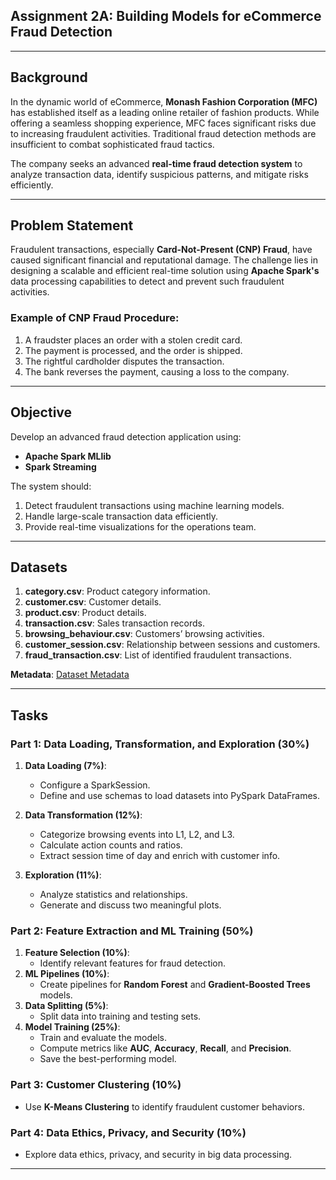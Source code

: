 ## Assignment 2A: Building Models for eCommerce Fraud Detection  

---

## Background  
In the dynamic world of eCommerce, **Monash Fashion Corporation (MFC)** has established itself as a leading online retailer of fashion products. While offering a seamless shopping experience, MFC faces significant risks due to increasing fraudulent activities. Traditional fraud detection methods are insufficient to combat sophisticated fraud tactics.  

The company seeks an advanced **real-time fraud detection system** to analyze transaction data, identify suspicious patterns, and mitigate risks efficiently.  

---

## Problem Statement  
Fraudulent transactions, especially **Card-Not-Present (CNP) Fraud**, have caused significant financial and reputational damage. The challenge lies in designing a scalable and efficient real-time solution using **Apache Spark's** data processing capabilities to detect and prevent such fraudulent activities.  

### Example of CNP Fraud Procedure:  
1. A fraudster places an order with a stolen credit card.  
2. The payment is processed, and the order is shipped.  
3. The rightful cardholder disputes the transaction.  
4. The bank reverses the payment, causing a loss to the company.  

---

## Objective  
Develop an advanced fraud detection application using:  
- **Apache Spark MLlib**  
- **Spark Streaming**  

The system should:  
1. Detect fraudulent transactions using machine learning models.  
2. Handle large-scale transaction data efficiently.  
3. Provide real-time visualizations for the operations team.  

---

## Datasets  
1. **category.csv**: Product category information.  
2. **customer.csv**: Customer details.  
3. **product.csv**: Product details.  
4. **transaction.csv**: Sales transaction records.  
5. **browsing_behaviour.csv**: Customers’ browsing activities.  
6. **customer_session.csv**: Relationship between sessions and customers.  
7. **fraud_transaction.csv**: List of identified fraudulent transactions.  

**Metadata**: [Dataset Metadata](https://docs.google.com/document/d/1cbPCTFjqNUk9tdy8HZbLKXh4kj2NHTNp/edit?usp=sharing)  

---

## Tasks  

### Part 1: Data Loading, Transformation, and Exploration (30%)  
1. **Data Loading (7%)**:  
   - Configure a SparkSession.  
   - Define and use schemas to load datasets into PySpark DataFrames.  

2. **Data Transformation (12%)**:  
   - Categorize browsing events into L1, L2, and L3.  
   - Calculate action counts and ratios.  
   - Extract session time of day and enrich with customer info.  

3. **Exploration (11%)**:  
   - Analyze statistics and relationships.  
   - Generate and discuss two meaningful plots.  

### Part 2: Feature Extraction and ML Training (50%)  
1. **Feature Selection (10%)**:  
   - Identify relevant features for fraud detection.  
2. **ML Pipelines (10%)**:  
   - Create pipelines for **Random Forest** and **Gradient-Boosted Trees** models.  
3. **Data Splitting (5%)**:  
   - Split data into training and testing sets.  
4. **Model Training (25%)**:  
   - Train and evaluate the models.  
   - Compute metrics like **AUC**, **Accuracy**, **Recall**, and **Precision**.  
   - Save the best-performing model.  

### Part 3: Customer Clustering (10%)  
- Use **K-Means Clustering** to identify fraudulent customer behaviors.  

### Part 4: Data Ethics, Privacy, and Security (10%)  
- Explore data ethics, privacy, and security in big data processing.  

---
